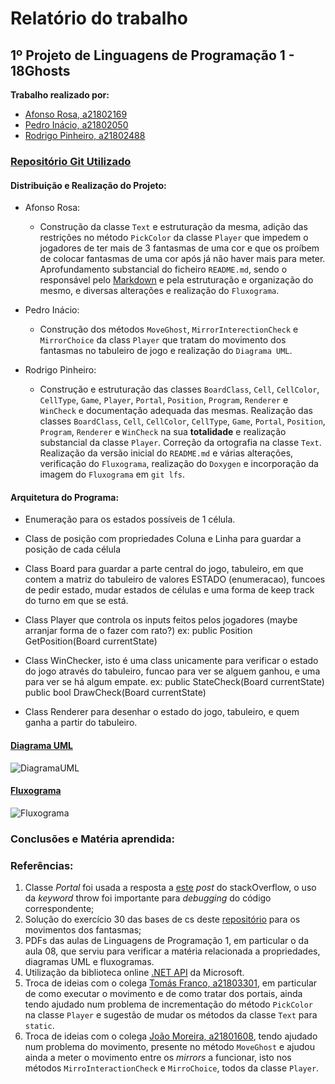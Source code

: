 ﻿<!--\mainpage-->
# Relatório do trabalho
## **1º Projeto de Linguagens de Programação 1 - 18Ghosts**

**Trabalho realizado por:**

- [Afonso Rosa, a21802169](https://github.com/AfonsoGR)
- [Pedro Inácio, a21802050](https://github.com/PmaiWoW)
- [Rodrigo Pinheiro, a21802488](https://github.com/RodrigoPrinheiro)

### [Repositório Git Utilizado](https://github.com/RodrigoPrinheiro/lp1_projeto1)

#### Distribuição e Realização do Projeto:

- Afonso Rosa:
    
    - Construção da classe `Text` e estruturação da mesma, adição das restrições no método `PickColor` da classe `Player` que impedem o jogadores de ter mais de 3 fantasmas de uma cor e que os proíbem de colocar fantasmas de uma cor após já não haver mais para meter. Aprofundamento substancial do ficheiro `README.md`, sendo o responsável pelo [Markdown](https://guides.github.com/features/mastering-markdown/) e pela estruturação e organização do mesmo, e diversas alterações e realização do `Fluxograma`.
- Pedro Inácio:

    - Construção dos métodos `MoveGhost`, `MirrorInterectionCheck` e `MirrorChoice` da class `Player` que tratam do movimento dos fantasmas no tabuleiro de jogo e realização do `Diagrama UML`.
- Rodrigo Pinheiro:

    - Construção e estruturação das classes `BoardClass`, `Cell`, `CellColor`, `CellType`, `Game`, `Player`, `Portal`, `Position`, `Program`, `Renderer` e `WinCheck` e documentação adequada das mesmas. Realização das classes `BoardClass`, `Cell`, `CellColor`, `CellType`, `Game`, `Portal`, `Position`, `Program`, `Renderer` e `WinCheck` na sua **totalidade** e realização substancial da classe `Player`. Correção da ortografia na classe `Text`. Realização da versão inicial do `README.md` e várias alterações, verificação do `Fluxograma`, realização do `Doxygen` e incorporação da imagem do `Fluxograma` em `git lfs`.

#### Arquitetura do Programa:

- Enumeração para os estados possíveis de 1 célula.

- Class de posição com propriedades Coluna e Linha para guardar 
	a posição de cada célula

- Class Board para guardar a parte central do jogo, tabuleiro, em que contem
	a matriz do tabuleiro de valores ESTADO (enumeracao), 
	funcoes de pedir estado, mudar estados de células e uma forma de keep track
	do turno em que se está.

- Class Player que controla os inputs feitos pelos jogadores 
	(maybe arranjar forma de o fazer com rato?) 
	ex: public Position GetPosition(Board currentState)

- Class WinChecker, isto é uma class unicamente para verificar o estado do jogo
	através do tabuleiro, funcao para ver se alguem ganhou, e uma para ver se
	há algum empate.
	ex: public StateCheck(Board currentState)
	public bool DrawCheck(Board currentState)

- Class Renderer para desenhar o estado do jogo, tabuleiro, e quem ganha
	a partir do tabuleiro.

#### [Diagrama UML](https://drive.google.com/file/d/1iydRDRKKwkLcJhz3KOTjGKMDG71ldKUa/view?usp=sharing)
![DiagramaUML](diagramaUml.png)

#### [Fluxograma](https://drive.google.com/file/d/1LfA4-4dr6Sf2HyhDFZUAkrbw2Wnu33jO/view?usp=sharing)
![Fluxograma](fluxograma.png)

### Conclusões e Matéria aprendida:


### Referências:
1. Classe _Portal_ foi usada a resposta a [este](https://stackoverflow.com/questions/30258832/select-next-child-in-array-using-c-sharp) _post_ do stackOverflow, o uso da _keyword_ throw foi importante para _debugging_ do código correspondente;
2. Solução do exercício 30 das bases de cs deste [repositório](https://github.com/VideojogosLusofona/lp1_exercicios) para os movimentos dos fantasmas;
3. PDFs das aulas de Linguagens de Programação 1, em particular o da aula 08, que serviu para verificar a matéria relacionada a propriedades, diagramas UML e fluxogramas.
4. Utilização da biblioteca online [.NET API](https://docs.microsoft.com/en-us/dotnet/api/) da Microsoft.
5. Troca de ideias com o colega [Tomás Franco, a21803301](https://github.com/ThomasFranque), em particular de como executar o movimento e de como tratar dos portais, ainda tendo ajudado num problema de incrementação do método `PickColor` na classe `Player` e sugestão de mudar os métodos da classe `Text` para `static`.
6. Troca de ideias com o colega [João Moreira, a21801608](https://github.com/Slatius), tendo ajudado num problema do movimento, presente no método `MoveGhost` e ajudou ainda a meter o movimento entre os _mirrors_ a funcionar, isto nos métodos `MirroInteractionCheck` e `MirroChoice`, todos da classe `Player`.

